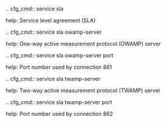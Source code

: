 .. cfg_cmd:: service sla

help: Service level agreement (SLA)

.. cfg_cmd:: service sla owamp-server

help: One-way active measurement protocol (OWAMP) server

.. cfg_cmd:: service sla owamp-server port

help: Port number used by connection
861


.. cfg_cmd:: service sla twamp-server

help: Two-way active measurement protocol (TWAMP) server

.. cfg_cmd:: service sla twamp-server port

help: Port number used by connection
862


